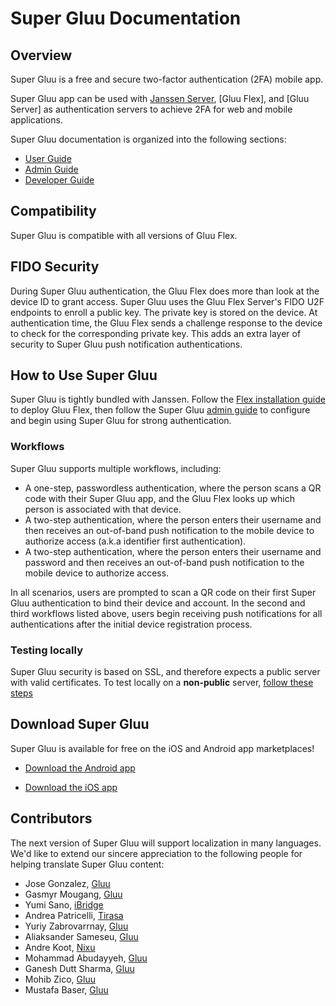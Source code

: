 # Super Gluu Documentation

## Overview
Super Gluu is a free and secure two-factor authentication (2FA) mobile app. 

Super Gluu app can be used with [Janssen Server](https://docs.jans.io/), [Gluu Flex], and [Gluu Server] as 
authentication servers to achieve 2FA for web and mobile applications.

Super Gluu documentation is organized into the following sections:

- [User Guide](./user-guide/index.md)
- [Admin Guide](./admin-guide/index.md)
- [Developer Guide](./developer-guide/index.md)

## Compatibility 

Super Gluu is compatible with all versions of Gluu Flex.

## FIDO Security
During Super Gluu authentication, the Gluu Flex does more than look at the device ID to grant access. Super Gluu uses 
the Gluu Flex Server's FIDO U2F endpoints to enroll a public key. The private key is stored on the device. At 
authentication time, the Gluu Flex sends a challenge response to the device to check for the corresponding private key. 
This adds an extra layer of security to Super Gluu push notification authentications. 

## How to Use Super Gluu 
Super Gluu is tightly bundled with Janssen. 
Follow the [Flex installation guide](https://github.com/GluuFederation/flex/tree/docs-sg-changes/flex-linux-setup) to 
deploy Gluu Flex, then follow the Super Gluu [admin guide](./admin-guide/index.md) to configure and begin using 
Super Gluu for strong authentication.

### Workflows
Super Gluu supports multiple workflows, including: 
- A one-step, passwordless authentication, where the person scans a QR code with their Super Gluu app, and the Gluu Flex
looks up which person is associated with that device.
- A two-step authentication, where the person enters their username and then receives an out-of-band push notification 
to the mobile device to authorize access (a.k.a identifier first authentication).
- A two-step authentication, where the person enters their username and password and then receives an out-of-band push 
notification to the mobile device to authorize access.   

In all scenarios, users are prompted to scan a QR code on their first Super Gluu authentication to bind their device 
and account. In the second and third workflows listed above, users begin receiving push notifications for all 
authentications after the initial device registration process. 

### Testing locally 

Super Gluu security is based on SSL, and therefore expects a public server with valid certificates. 
To test locally on a **non-public** server, [follow these steps](./developer-guide/index.md#testing-locally-)

## Download Super Gluu		
Super Gluu is available for free on the iOS and Android app marketplaces! 

 - [Download the Android app](https://play.google.com/store/apps/details?id=gluu.org.super.gluu)

 - [Download the iOS app](https://itunes.apple.com/us/app/super-gluu/id1093479646?ls=1&mt=8)

## Contributors 

The next version of Super Gluu will support localization in many languages. We'd like to extend our sincere 
appreciation to the following people for helping translate Super Gluu content:

- Jose Gonzalez, [Gluu](https://gluu.org)
- Gasmyr Mougang, [Gluu](https://gluu.org)
- Yumi Sano, [iBridge](https://ibrdg.co.jp/)
- Andrea Patricelli, [Tirasa](https://www.tirasa.net/)
- Yuriy Zabrovarrnay, [Gluu](https://gluu.org)
- Aliaksander Sameseu, [Gluu](https://gluu.org)
- Andre Koot, [Nixu](https://nixu.com)
- Mohammad Abudayyeh, [Gluu](https://gluu.org)
- Ganesh Dutt Sharma, [Gluu](https://gluu.org)
- Mohib Zico, [Gluu](https://gluu.org)
- Mustafa Baser, [Gluu](https://gluu.org)


